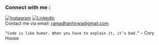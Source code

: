 ### Connect with me :
[![Instagram](https://img.shields.io/badge/Instagram-%23E4405F.svg?logo=Instagram&logoColor=white)](https://instagram.com/h1rram) [![LinkedIn](https://img.shields.io/badge/LinkedIn-%230077B5.svg?logo=linkedin&logoColor=white)](https://linkedin.com/in/h1rram) 
<br>
Contact me via email: ramadhanhirwa@gmail.com

`“Code is like humor. When you have to explain it, it’s bad.”` – Cory House
